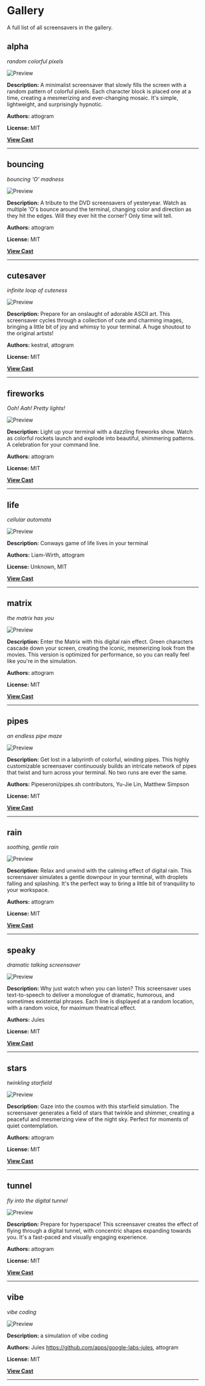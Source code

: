 # Gallery

A full list of all screensavers in the gallery.

## alpha

*random colorful pixels*

![Preview](./alpha/alpha.gif)

**Description:** A minimalist screensaver that slowly fills the screen with a random pattern of colorful pixels. Each character block is placed one at a time, creating a mesmerizing and ever-changing mosaic. It's simple, lightweight, and surprisingly hypnotic.

**Authors:** attogram

**License:** MIT

**[View Cast](./alpha/alpha.cast)**

---
## bouncing

*bouncing 'O' madness*

![Preview](./bouncing/bouncing.gif)

**Description:** A tribute to the DVD screensavers of yesteryear. Watch as multiple 'O's bounce around the terminal, changing color and direction as they hit the edges. Will they ever hit the corner? Only time will tell.

**Authors:** attogram

**License:** MIT

**[View Cast](./bouncing/bouncing.cast)**

---
## cutesaver

*infinite loop of cuteness*

![Preview](./cutesaver/cutesaver.gif)

**Description:** Prepare for an onslaught of adorable ASCII art. This screensaver cycles through a collection of cute and charming images, bringing a little bit of joy and whimsy to your terminal. A huge shoutout to the original artists!

**Authors:** kestraI, attogram

**License:** MIT

**[View Cast](./cutesaver/cutesaver.cast)**

---
## fireworks

*Ooh! Aah! Pretty lights!*

![Preview](./fireworks/fireworks.gif)

**Description:** Light up your terminal with a dazzling fireworks show. Watch as colorful rockets launch and explode into beautiful, shimmering patterns. A celebration for your command line.

**Authors:** attogram

**License:** MIT

**[View Cast](./fireworks/fireworks.cast)**

---
## life

*cellular automata*

![Preview](./life/life.gif)

**Description:** Conways game of life lives in your terminal

**Authors:** Liam-Wirth, attogram

**License:** Unknown, MIT

**[View Cast](./life/life.cast)**

---
## matrix

*the matrix has you*

![Preview](./matrix/matrix.gif)

**Description:** Enter the Matrix with this digital rain effect. Green characters cascade down your screen, creating the iconic, mesmerizing look from the movies. This version is optimized for performance, so you can really feel like you're in the simulation.

**Authors:** attogram

**License:** MIT

**[View Cast](./matrix/matrix.cast)**

---
## pipes

*an endless pipe maze*

![Preview](./pipes/pipes.gif)

**Description:** Get lost in a labyrinth of colorful, winding pipes. This highly customizable screensaver continuously builds an intricate network of pipes that twist and turn across your terminal. No two runs are ever the same.

**Authors:** Pipeseroni/pipes.sh contributors, Yu-Jie Lin, Matthew Simpson

**License:** MIT

**[View Cast](./pipes/pipes.cast)**

---
## rain

*soothing, gentle rain*

![Preview](./rain/rain.gif)

**Description:** Relax and unwind with the calming effect of digital rain. This screensaver simulates a gentle downpour in your terminal, with droplets falling and splashing. It's the perfect way to bring a little bit of tranquility to your workspace.

**Authors:** attogram

**License:** MIT

**[View Cast](./rain/rain.cast)**

---
## speaky

*dramatic talking screensaver*

![Preview](./speaky/speaky.gif)

**Description:** Why just watch when you can listen? This screensaver uses text-to-speech to deliver a monologue of dramatic, humorous, and sometimes existential phrases. Each line is displayed at a random location, with a random voice, for maximum theatrical effect.

**Authors:** Jules

**License:** MIT

**[View Cast](./speaky/speaky.cast)**

---
## stars

*twinkling starfield*

![Preview](./stars/stars.gif)

**Description:** Gaze into the cosmos with this starfield simulation. The screensaver generates a field of stars that twinkle and shimmer, creating a peaceful and mesmerizing view of the night sky. Perfect for moments of quiet contemplation.

**Authors:** attogram

**License:** MIT

**[View Cast](./stars/stars.cast)**

---
## tunnel

*fly into the digital tunnel*

![Preview](./tunnel/tunnel.gif)

**Description:** Prepare for hyperspace! This screensaver creates the effect of flying through a digital tunnel, with concentric shapes expanding towards you. It's a fast-paced and visually engaging experience.

**Authors:** attogram

**License:** MIT

**[View Cast](./tunnel/tunnel.cast)**

---
## vibe

*vibe coding*

![Preview](./vibe/vibe.gif)

**Description:** a simulation of vibe coding

**Authors:** Jules <https://github.com/apps/google-labs-jules>, attogram

**License:** MIT

**[View Cast](./vibe/vibe.cast)**

---
 
 
 
 
